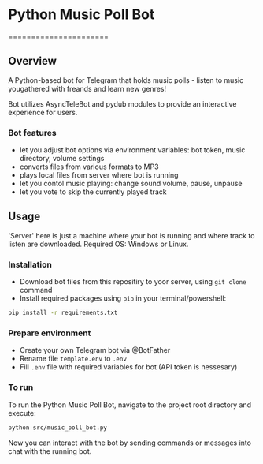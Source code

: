 # Python Music Poll Bot
======================

## Overview

A Python-based bot for Telegram that holds music polls - listen to music yougathered with freands and learn new genres! 

Bot utilizes AsyncTeleBot and pydub modules to provide an interactive experience for users. 

### Bot features

- let you adjust bot options via environment variables: bot token, music directory, volume settings
- converts files from various formats to MP3
- plays local files from server where bot is running
- let you contol music playing: change sound volume, pause, unpause
- let you vote to skip the currently played track

## Usage

'Server' here is just a machine where your bot is running and where track to listen are downloaded. 
Required OS: Windows or Linux.

### Installation

*   Download bot files from this repositiry to yoor server, using `git clone` command
*   Install required packages using `pip` in your terminal/powershell:

```bash
pip install -r requirements.txt
```

### Prepare environment
*   Create your own Telegram bot via @BotFather
*   Rename file `template.env` to `.env`
*   Fill `.env` file with required variables for bot (API token is nessesary)

### To run
To run the Python Music Poll Bot, navigate to the project root directory and execute:

```bash
python src/music_poll_bot.py
```

Now you can interact with the bot by sending commands or messages into chat with the running bot.